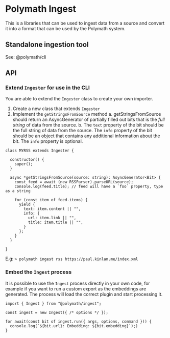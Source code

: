 # Polymath Ingest

This is a libraries that can be used to ingest data from a source and convert it into a format that can be used by the Polymath system.

## Standalone ingestion tool

See: @polymath/cli

## API

### Extend `Ingester` for use in the CLI

You are able to extend the `Ingester` class to create your own importer.

1. Create a new class that extends `Ingester`
2. Implement the `getStringsFromSource` method
   a. getStringsFromSource should return an AsyncGenerator of partially filled out bits that is the *full string* of data from the source.
   b. The `text` property of the bit should be the full string of data from the source. The `info` property of the bit should be an object that contains any additional information about the bit. The `info` property is optional.

```
class MYRSS extends Ingester {

  constructor() {
    super();
  }

  async *getStringsFromSource(source: string): AsyncGenerator<Bit> {
    const feed = await (new RSSParser).parseURL(source);
    console.log(feed.title); // feed will have a `foo` property, type as a string

    for (const item of feed.items) {
      yield {
        text: item.content || "",
        info: {
          url: item.link || "",
          title: item.title || "",
        }
      };
    }
  }

}
```

E.g:
`> polymath ingest rss https://paul.kinlan.me/index.xml`

### Embed the `Ingest` process

It is possible to use the `Ingest` process directly in your own code, for example if you want to run a custom export as the embeddings are generated. The process will load the correct plugin and start processing it.

```
import { Ingest } from "@polymath/ingest";

const ingest = new Ingest({ /* options */ });

for await(const bit of ingest.run({ args, options, command })) {
  console.log(`${bit.url}: Embedding: ${bit.embedding}`);)  
}

```
